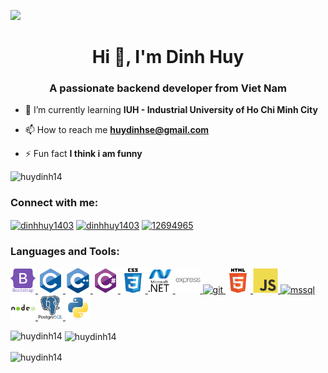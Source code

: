![](https://mir-s3-cdn-cf.behance.net/project_modules/disp/f7cf16145688797.62a27368d1e87.gif)
<h1 align="center">Hi 👋, I'm Dinh Huy</h1>
<h3 align="center">A passionate backend developer from Viet Nam</h3>

- 🌱 I’m currently learning **IUH - Industrial University of Ho Chi Minh City**

- 📫 How to reach me **huydinhse@gmail.com**

- ⚡ Fun fact **I think i am funny**
<p align="left"> <img src="https://komarev.com/ghpvc/?username=huydinh14&label=Profile%20views&color=0e75b6&style=flat" alt="huydinh14" /> </p>

<h3 align="left">Connect with me:</h3>
<p align="left">
<a href="https://dev.to/dinhhuy1403" target="blank"><img align="center" src="https://cdn.jsdelivr.net/npm/simple-icons@3.0.1/icons/dev-dot-to.svg" alt="dinhhuy1403" height="30" width="40" /></a>
<a href="https://twitter.com/dinhhuy1403" target="blank"><img align="center" src="https://raw.githubusercontent.com/rahuldkjain/github-profile-readme-generator/master/src/images/icons/Social/twitter.svg" alt="dinhhuy1403" height="30" width="40" /></a>
<a href="https://stackoverflow.com/users/12694965" target="blank"><img align="center" src="https://raw.githubusercontent.com/rahuldkjain/github-profile-readme-generator/master/src/images/icons/Social/stack-overflow.svg" alt="12694965" height="30" width="40" /></a>
</p>

<h3 align="left">Languages and Tools:</h3>
<p align="left"> <a href="https://getbootstrap.com" target="_blank"> <img src="https://raw.githubusercontent.com/devicons/devicon/master/icons/bootstrap/bootstrap-plain-wordmark.svg" alt="bootstrap" width="40" height="40"/> </a> <a href="https://www.cprogramming.com/" target="_blank"> <img src="https://raw.githubusercontent.com/devicons/devicon/master/icons/c/c-original.svg" alt="c" width="40" height="40"/> </a> <a href="https://www.w3schools.com/cpp/" target="_blank"> <img src="https://raw.githubusercontent.com/devicons/devicon/master/icons/cplusplus/cplusplus-original.svg" alt="cplusplus" width="40" height="40"/> </a> <a href="https://www.w3schools.com/cs/" target="_blank"> <img src="https://raw.githubusercontent.com/devicons/devicon/master/icons/csharp/csharp-original.svg" alt="csharp" width="40" height="40"/> </a> <a href="https://www.w3schools.com/css/" target="_blank"> <img src="https://raw.githubusercontent.com/devicons/devicon/master/icons/css3/css3-original-wordmark.svg" alt="css3" width="40" height="40"/> </a> <a href="https://dotnet.microsoft.com/" target="_blank"> <img src="https://raw.githubusercontent.com/devicons/devicon/master/icons/dot-net/dot-net-original-wordmark.svg" alt="dotnet" width="40" height="40"/> </a> <a href="https://expressjs.com" target="_blank"> <img src="https://raw.githubusercontent.com/devicons/devicon/master/icons/express/express-original-wordmark.svg" alt="express" width="40" height="40"/> </a> <a href="https://git-scm.com/" target="_blank"> <img src="https://www.vectorlogo.zone/logos/git-scm/git-scm-icon.svg" alt="git" width="40" height="40"/> </a> <a href="https://www.w3.org/html/" target="_blank"> <img src="https://raw.githubusercontent.com/devicons/devicon/master/icons/html5/html5-original-wordmark.svg" alt="html5" width="40" height="40"/> </a> <a href="https://developer.mozilla.org/en-US/docs/Web/JavaScript" target="_blank"> <img src="https://raw.githubusercontent.com/devicons/devicon/master/icons/javascript/javascript-original.svg" alt="javascript" width="40" height="40"/> </a> <a href="https://www.microsoft.com/en-us/sql-server" target="_blank"> <img src="https://www.svgrepo.com/show/303229/microsoft-sql-server-logo.svg" alt="mssql" width="40" height="40"/> </a> <a href="https://nodejs.org" target="_blank"> <img src="https://raw.githubusercontent.com/devicons/devicon/master/icons/nodejs/nodejs-original-wordmark.svg" alt="nodejs" width="40" height="40"/> </a> <a href="https://www.postgresql.org" target="_blank"> <img src="https://raw.githubusercontent.com/devicons/devicon/master/icons/postgresql/postgresql-original-wordmark.svg" alt="postgresql" width="40" height="40"/> </a> <a href="https://www.python.org" target="_blank"> <img src="https://raw.githubusercontent.com/devicons/devicon/master/icons/python/python-original.svg" alt="python" width="40" height="40"/> </a> </p>

<p><img align="left" src="https://github-readme-stats.vercel.app/api/top-langs?username=huydinh14&show_icons=true&locale=en&layout=compact" alt="huydinh14" /></p>

<p>&nbsp;<img align="center" src="https://github-readme-stats.vercel.app/api?username=huydinh14&show_icons=true&locale=en" alt="huydinh14" /></p>

<p><img align="center" src="https://github-readme-streak-stats.herokuapp.com/?user=huydinh14&" alt="huydinh14" /></p>
